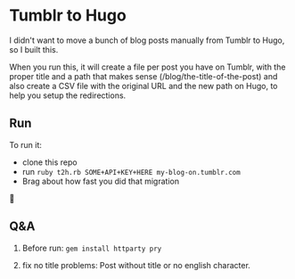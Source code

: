 # Tumblr to Hugo

I didn't want to move a bunch of blog posts manually from Tumblr to Hugo, so I built this.

When you run this, it will create a file per post you have on Tumblr, with the proper title and a path that makes sense (/blog/the-title-of-the-post) and also create a CSV file with the original URL and the new path on Hugo, to help you setup the redirections.

## Run

To run it:
- clone this repo
- run `ruby t2h.rb SOME+API+KEY+HERE my-blog-on.tumblr.com`
- Brag about how fast you did that migration

:tada:

## Q&A
1. Before run:
`gem install httparty pry`

2. fix no title problems: Post without title or no english character.
